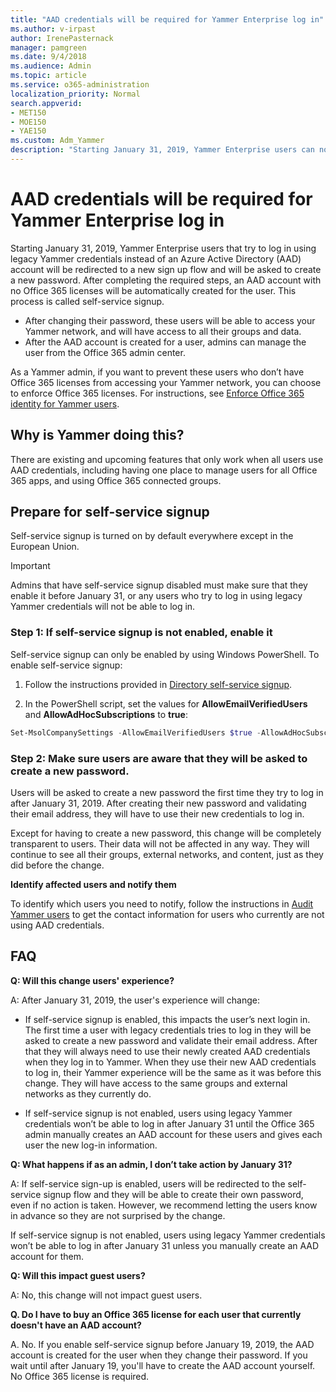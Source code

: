 ```yaml
---
title: "AAD credentials will be required for Yammer Enterprise log in"
ms.author: v-irpast
author: IrenePasternack
manager: pamgreen
ms.date: 9/4/2018
ms.audience: Admin
ms.topic: article
ms.service: o365-administration
localization_priority: Normal
search.appverid:
- MET150
- MOE150
- YAE150
ms.custom: Adm_Yammer
description: "Starting January 31, 2019, Yammer Enterprise users can no longer use legacy Yammer credentials. If self-service signup is enabled, users will be automatically prompted to change their password."
---
```


# AAD credentials will be required for Yammer Enterprise log in 
 
Starting January 31, 2019, Yammer Enterprise users that try to log in using legacy Yammer credentials instead of an Azure Active Directory (AAD) account will be redirected to a new sign up flow and will be asked to create a new password. After completing the required steps, an AAD account with no Office 365 licenses will be automatically created for the user. This process is called self-service signup.  

- After changing their password, these users will be able to access your Yammer network, and will have access to all their groups and data. 
- After the AAD account is created for a user, admins can manage the user from the Office 365 admin center.  

As a Yammer admin, if you want to prevent these users who don’t have Office 365 licenses from accessing your Yammer network, you can choose to enforce Office 365 licenses. For instructions, see [Enforce Office 365 identity for Yammer users](../configure-your-yammer-network/enforce-office-365-identity.md).
 
## Why is Yammer doing this? 

There are existing and upcoming features that only work when all users use AAD credentials, including having one place to manage users for all Office 365 apps, and using Office 365 connected groups. 

## Prepare for self-service signup 

Self-service signup is turned on by default everywhere except in the European Union. 

> [!IMPORTANT]
> Admins that have self-service signup disabled must make sure that they enable it before January 31, or any users who try to log in using legacy Yammer credentials will not be able to log in. 

### Step 1: If self-service signup is not enabled, enable it

Self-service signup can only be enabled by using Windows PowerShell. To enable self-service signup:
1. Follow the instructions provided in [Directory self-service signup](https://docs.microsoft.com/en-us/azure/active-directory/users-groups-roles/directory-self-service-signup). 
 
2. In the PowerShell script, set the values for **AllowEmailVerifiedUsers** and **AllowAdHocSubscriptions** to **true**: 

```powershell
Set-MsolCompanySettings -AllowEmailVerifiedUsers $true -AllowAdHocSubscriptions $true
```
 
### Step 2: Make sure users are aware that they will be asked to create a new password.  

Users will be asked to create a new password the first time they try to log in after January 31, 2019. After creating their new password and validating their email address, they will have to use their new credentials to log in. 

Except for having to create a new password, this change will be completely transparent to users. Their data will not be affected in any way. They will continue to see all their groups, external networks, and content, just as they did before the change. 

**Identify affected users and notify them**  

To identify which users you need to notify, follow the instructions in [Audit Yammer users](audit-users-connected-to-office-365.md) to get the contact information for users who currently are not using AAD credentials. 

## FAQ 

**Q: Will this change users' experience?**

A: After January 31, 2019, the user's experience will change:
- If self-service signup is enabled, this impacts the user’s next login in. The first time a user with legacy credentials tries to log in they will be asked to create a new password and validate their email address. After that they will always need to use their newly created AAD credentials when they log in to Yammer.  When they use their new AAD credentials to log in, their Yammer experience will be the same as it was before this change. They will have access to the same groups and external networks as they currently do.

- If self-service signup is not enabled, users using legacy Yammer credentials won’t be able to log in after January 31 until the Office 365 admin manually creates an AAD account for these users and gives each user the new log-in information. 

**Q: What happens if as an admin, I don’t take action by January 31?** 

A: If self-service sign-up is enabled, users will be redirected to the self-service signup flow and they will be able to create their own password, even if no action is taken. However, we recommend letting the users know in advance so they are not surprised by the change. 

If self-service signup is not enabled, users using legacy Yammer credentials won’t be able to log in after January 31 unless you manually create an AAD account for them. 

**Q: Will this impact guest users?** 

A: No, this change will not impact guest users.

**Q. Do I have to buy an Office 365 license for each user that currently doesn't have an AAD account?**

A. No. If you enable self-service signup before January 19, 2019, the AAD account is created for the user when they change their password. If you wait until after January 19, you'll have to create the AAD account yourself. No Office 365 license is required. 